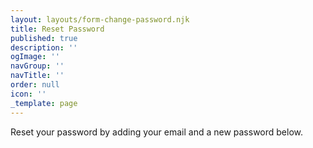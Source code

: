 ```yaml
---
layout: layouts/form-change-password.njk
title: Reset Password
published: true
description: ''
ogImage: ''
navGroup: ''
navTitle: ''
order: null
icon: ''
_template: page
---
```


Reset your password by adding your email and a new password below.
